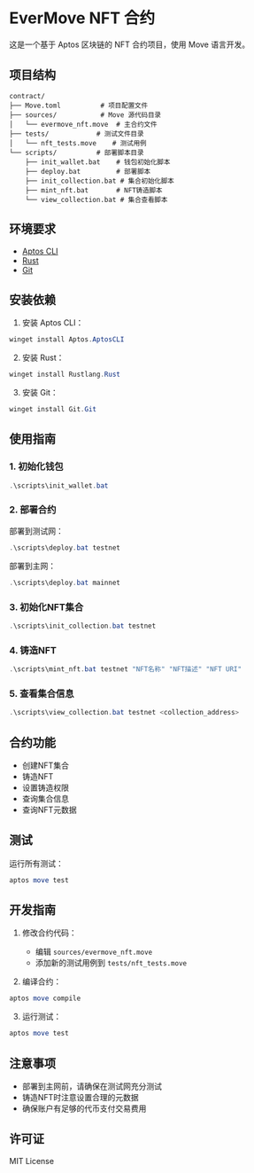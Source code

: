 # EverMove NFT 合约

这是一个基于 Aptos 区块链的 NFT 合约项目，使用 Move 语言开发。

## 项目结构

```
contract/
├── Move.toml          # 项目配置文件
├── sources/           # Move 源代码目录
│   └── evermove_nft.move  # 主合约文件
├── tests/            # 测试文件目录
│   └── nft_tests.move    # 测试用例
└── scripts/          # 部署脚本目录
    ├── init_wallet.bat    # 钱包初始化脚本
    ├── deploy.bat         # 部署脚本
    ├── init_collection.bat # 集合初始化脚本
    ├── mint_nft.bat       # NFT铸造脚本
    └── view_collection.bat # 集合查看脚本
```

## 环境要求

- [Aptos CLI](https://aptos.dev/cli)
- [Rust](https://www.rust-lang.org/tools/install)
- [Git](https://git-scm.com/downloads)

## 安装依赖

1. 安装 Aptos CLI：
```powershell
winget install Aptos.AptosCLI
```

2. 安装 Rust：
```powershell
winget install Rustlang.Rust
```

3. 安装 Git：
```powershell
winget install Git.Git
```

## 使用指南

### 1. 初始化钱包

```powershell
.\scripts\init_wallet.bat
```

### 2. 部署合约

部署到测试网：
```powershell
.\scripts\deploy.bat testnet
```

部署到主网：
```powershell
.\scripts\deploy.bat mainnet
```

### 3. 初始化NFT集合

```powershell
.\scripts\init_collection.bat testnet
```

### 4. 铸造NFT

```powershell
.\scripts\mint_nft.bat testnet "NFT名称" "NFT描述" "NFT URI"
```

### 5. 查看集合信息

```powershell
.\scripts\view_collection.bat testnet <collection_address>
```

## 合约功能

- 创建NFT集合
- 铸造NFT
- 设置铸造权限
- 查询集合信息
- 查询NFT元数据

## 测试

运行所有测试：
```powershell
aptos move test
```

## 开发指南

1. 修改合约代码：
   - 编辑 `sources/evermove_nft.move`
   - 添加新的测试用例到 `tests/nft_tests.move`

2. 编译合约：
```powershell
aptos move compile
```

3. 运行测试：
```powershell
aptos move test
```

## 注意事项

- 部署到主网前，请确保在测试网充分测试
- 铸造NFT时注意设置合理的元数据
- 确保账户有足够的代币支付交易费用

## 许可证

MIT License 